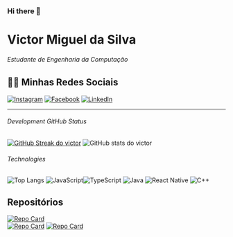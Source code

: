 ### Hi there 👋

<!--
**bboywarrio/bboywarrio** is a ✨ _special_ ✨ repository because its `README.md` (this file) appears on your GitHub profile.

Here are some ideas to get you started:

- 🔭 I’m currently working on ...
- 🌱 I’m currently learning ...
- 👯 I’m looking to collaborate on ...
- 🤔 I’m looking for help with ...
- 💬 Ask me about ...
- 📫 How to reach me: ...
- 😄 Pronouns: ...
- ⚡ Fun fact: ...
-->
<!--marp: true
theme: uncover
class: invert 
math: mathjax
style: |
  .columns {
    display: grid;
    grid-template-columns: repeat(2, minmax(0, 1fr));
    gap: 1rem;
    
  }
---
<!-- _color: #F5DEB3 -->
<!-- backgroundImage: "linear-gradient(to bottom, #67b8e3, #8A2BE2)" -->



# Victor Miguel da Silva
###### Estudante de Engenharia da Computação




##   👨‍💻 Minhas Redes Sociais

  [![Instagram](https://img.shields.io/badge/Instagram-000?style=for-the-badge&logo=instagram)](https://www.instagram.com/victormigueleoq/)  [![Facebook](https://img.shields.io/badge/Facebook-000?style=for-the-badge&logo=facebook)](https://www.facebook.com/victormiguel.dasilva.3/) [![LinkedIn](https://img.shields.io/badge/LinkedIn-000?style=for-the-badge&logo=linkedin&logoColor=0E76A8)](https://www.linkedin.com/in/victor-miguel-da-silva-28923b242/)
<!--</div>
</div> --> 

---
<!-- <div class="columns">
<!-- backgroundImage: "linear-gradient(to bottom, #112,#222)" -->
<!-- _color: #ad82ff
 -->  

<div>

###### Development GitHub Status 

[![GitHub Streak do victor](https://streak-stats.demolab.com/?user=bboywarrio&theme=shades-of-purple&background=000&border=30A3DC&dates=FFF)](https://git.io/streak-stats) 
![GitHub stats do victor](https://github-readme-stats.vercel.app/api?username=bboywarrio&show_icons=true&theme=radical&title_color=FF1493&text_color=00AF00&icon_color=00fFFF&bg_color=1A1a1A)





<!-- </div>
<div> -->

######   Technologies

![Top Langs](https://github-readme-stats-git-masterrstaa-rickstaa.vercel.app/api/top-langs/?username=bboywarrio&bg_color=000&border_color=30A3DC&title_color=E94D5F&text_color=FFF)
![JavaScript](https://img.shields.io/badge/JavaScript-000?style=for-the-badge&logo=javascript)![TypeScript](https://img.shields.io/badge/TypeScript-000?style=for-the-badge&logo=typescript)
 ![Java](https://img.shields.io/badge/Java-000?style=for-the-badge&logo=java) ![React Native](https://img.shields.io/badge/React-Native-000?style=for-the-badge&logo=React-Native) ![C++](https://img.shields.io/badge/C%2B%2B-000?style=for-the-badge&logo=c%2B%2B&logoColor=00599C)

<!--</div>
</div> --
---
<!-- backgroundImage: "linear-gradient(to bottom, #FF33CC,#CC66FF, #FF5050)" -->
<!-- color: #fA3F -->

## Repositórios 



<!-- <div class="columns">
  -->
[![Repo Card](https://github-readme-stats.vercel.app/api/pin/?username=bboywarrio&repo=AprendBootstrap&bg_color=000&border_color=30A3DC&show_icons=true&icon_color=30A3DC&title_color=E94D5F&text_color=FFF)](https://github.com/bboywarrio/AprendBootstrap)           
[![Repo Card](https://github-readme-stats.vercel.app/api/pin/?username=bboywarrio&repo=dio-lab-open-source&bg_color=000&border_color=30A3DC&show_icons=true&icon_color=30A3DC&title_color=E94D5F&text_color=FFF)](https://github.com/bboywarrio/dio-lab-open-source)
[![Repo Card](https://github-readme-stats.vercel.app/api/pin/?username=bboywarrio&repo=CloneNetflix&bg_color=000&border_color=30A3DC&show_icons=true&icon_color=30A3DC&title_color=E94D5F&text_color=FFF)]([https://github.com/bboywarrio/CloneNetflix](https://bboywarrio.github.io/VictorFlix/)https://bboywarrio.github.io/VictorFlix/) 
